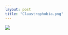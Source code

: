 ```yaml
---
layout: post
title: "Claustrophobia.png"
---
```

<img id="img" src=" {{ site.baseurl}}/images/29-08-21-20-Claustrophobia.png"/>